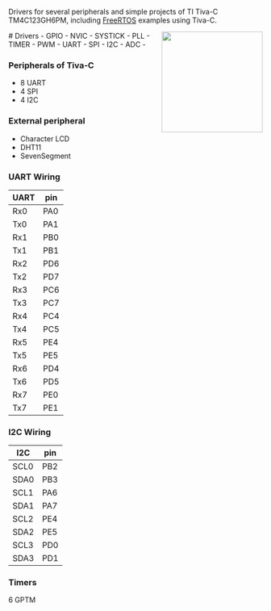 Drivers for several peripherals and simple projects of TI Tiva-C TM4C123GH6PM, including [FreeRTOS](https://github.com/Mohammed-AhmedAF/ARM/tree/master/tiva-c/Examples) examples using Tiva-С.

<img align="right" width="200" height="200" src="https://www.ti.com/content/dam/ticom/images/products/ic/processors/evm-boards/ek-tm4c123gxl-top.png:small">
# Drivers
- GPIO
- NVIC
- SYSTICK
- PLL
- TIMER
- PWM
- UART
- SPI
- I2C
- ADC
- 

### Peripherals of Tiva-C
* 8 UART
* 4 SPI
* 4 I2C

### External peripheral
* Character LCD
* DHT11
* SevenSegment

### UART Wiring
| UART | pin |
|---------|---------|
| Rx0 | PA0 |
| Tx0 | PA1 |
| Rx1 | PB0 |
| Tx1 | PB1 |
| Rx2 | PD6 |
| Tx2 | PD7 |
| Rx3 | PC6 |
| Tx3 | PC7 |
| Rx4 | PC4 |
| Tx4 | PC5 |
| Rx5 | PE4 |
| Tx5 | PE5 |
| Rx6 | PD4 |
| Tx6 | PD5 |
| Rx7 | PE0 |
| Tx7 | PE1 |

### I2C Wiring
| I2C | pin |
| ---- | ---- |
| SCL0 | PB2 |
| SDA0 | PB3 |
| SCL1 | PA6 |
| SDA1 | PA7 |
| SCL2 | PE4 |
| SDA2 | PE5 |
| SCL3 | PD0 |
| SDA3 | PD1 |

### Timers
6 GPTM
